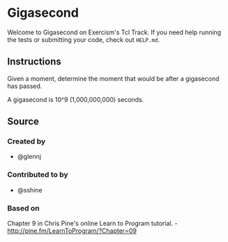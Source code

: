 # Gigasecond

Welcome to Gigasecond on Exercism's Tcl Track.
If you need help running the tests or submitting your code, check out `HELP.md`.

## Instructions

Given a moment, determine the moment that would be after a gigasecond
has passed.

A gigasecond is 10^9 (1,000,000,000) seconds.

## Source

### Created by

- @glennj

### Contributed to by

- @sshine

### Based on

Chapter 9 in Chris Pine's online Learn to Program tutorial. - http://pine.fm/LearnToProgram/?Chapter=09